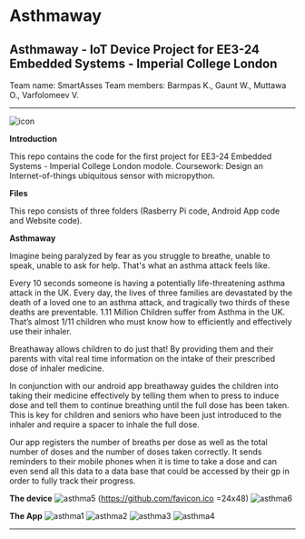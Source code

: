 # **Asthmaway**
## Asthmaway - IoT Device Project for EE3-24 Embedded Systems - Imperial College London

Team name: SmartAsses
Team members: Barmpas K., Gaunt W., Muttawa O., Varfolomeev V.

---

[asthma1]: ./imgs/asthma00001.jpg
[asthma2]: ./imgs/asthma00002.jpg
[asthma3]: ./imgs/asthma00003.jpg
[asthma4]: ./imgs/asthma00004.jpg
[asthma5]: ./imgs/asthma00005.jpg
[asthma6]: ./imgs/asthma00006.jpg

[icon]: ./imgs/icon.png

![icon]

**Introduction**

This repo contains the code for the first project for EE3-24 Embedded Systems - Imperial College London modole.
Coursework: Design an Internet-of-things ubiquitous sensor with micropython.

**Files**

This repo consists of three folders (Rasberry Pi code, Android App code and Website code).

**Asthmaway**

Imagine being paralyzed by fear as you struggle to breathe, unable to speak, unable to ask for help. That's what an asthma attack feels like.

Every 10 seconds someone is having a potentially life-threatening asthma attack in the UK. Every day, the lives of three families are devastated by the death of a loved one to an asthma attack, and tragically two thirds of these deaths are preventable.
1.11 Million Children suffer from Asthma in the UK. That’s almost 1/11 children who must know how to efficiently and effectively use their inhaler.

Breathaway allows children to do just that! By providing them and their parents with vital real time information on the intake of their prescribed dose of inhaler medicine.
 
In conjunction with our android app breathaway guides the children into taking their medicine effectively by telling them when to press to induce dose and tell them to continue breathing until the full dose has been taken. This is key for children and seniors who have been just introduced to the inhaler and require a spacer to inhale the full dose.

Our app registers the number of breaths per dose as well as the total number of doses and the number of doses taken correctly. It sends reminders to their mobile phones when it is time to take a dose and can even send all this data to a data base that could be accessed by their gp in order to fully track their progress.

**The device**
![asthma5] (https://github.com/favicon.ico =24x48)
![asthma6]


**The App**
![asthma1]
![asthma2]
![asthma3]
![asthma4]

---

